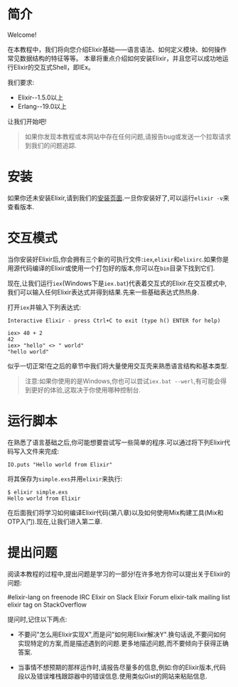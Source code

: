 # 简介

Welcome!

在本教程中，我们将向您介绍Elixir基础——语言语法、如何定义模块、如何操作常见数据结构的特征等等。
本章将重点介绍如何安装Elixir，并且您可以成功地运行Elixir的交互式Shell，即IEx。

我们要求:

  - Elixir--1.5.0以上
  - Erlang--19.0以上

让我们开始吧!

> 如果你发现本教程或本网站中存在任何问题,请报告bug或发送一个拉取请求到我们的问题追踪.

# 安装

如果你还未安装Elixir,请到我们的[安装页面](http://elixir-lang.github.io/install.html).一旦你安装好了,可以运行`elixir -v`来查看版本.


# 交互模式

当你安装好Elixir后,你会拥有三个新的可执行文件:`iex`,`elixir`和`elixirc`.如果你是用源代码编译的Elixir或使用一个打包好的版本,你可以在`bin`目录下找到它们.

现在,让我们运行`iex`(Windows下是`iex.bat`)代表着交互式的Elixir.在交互模式中,我们可以输入任何Elixir表达式并得到结果.先来一些基础表达式热热身.

打开`iex`并输入下列表达式:

```
Interactive Elixir - press Ctrl+C to exit (type h() ENTER for help)

iex> 40 + 2
42
iex> "hello" <> " world"
"hello world"
```

似乎一切正常!在之后的章节中我们将大量使用交互壳来熟悉语言结构和基本类型.

> 注意:如果你使用的是Windows,你也可以尝试`iex.bat --werl`,有可能会得到更好的体验,这取决于你使用哪种控制台.

# 运行脚本

在熟悉了语言基础之后,你可能想要尝试写一些简单的程序.可以通过将下列Elixir代码写入文件来完成:

```
IO.puts "Hello world from Elixir"
```

将其保存为`simple.exs`并用`elixir`来执行:

```
$ elixir simple.exs
Hello world from Elixir
```

在后面我们将学习如何编译Elixir代码(第八章)以及如何使用Mix构建工具(Mix和OTP入门).现在,让我们进入第二章.

# 提出问题

阅读本教程的过程中,提出问题是学习的一部分!在许多地方你可以提出关于Elixir的问题:


\#elixir-lang on freenode IRC
Elixir on Slack
Elixir Forum
elixir-talk mailing list
elixir tag on StackOverflow

提问时,记住以下两点:

  - 不要问"怎么用Elixir实现X",而是问"如何用Elixir解决Y".换句话说,不要问如何实现特定的方案,而是描述遇到的问题.更多地描述问题,而不要倾向于获得正确答案.

  - 当事情不想预期的那样运作时,请报告尽量多的信息,例如:你的Elixir版本,代码段以及错误堆栈跟踪器中的错误信息.使用类似Gist的网站来粘贴信息.
  
